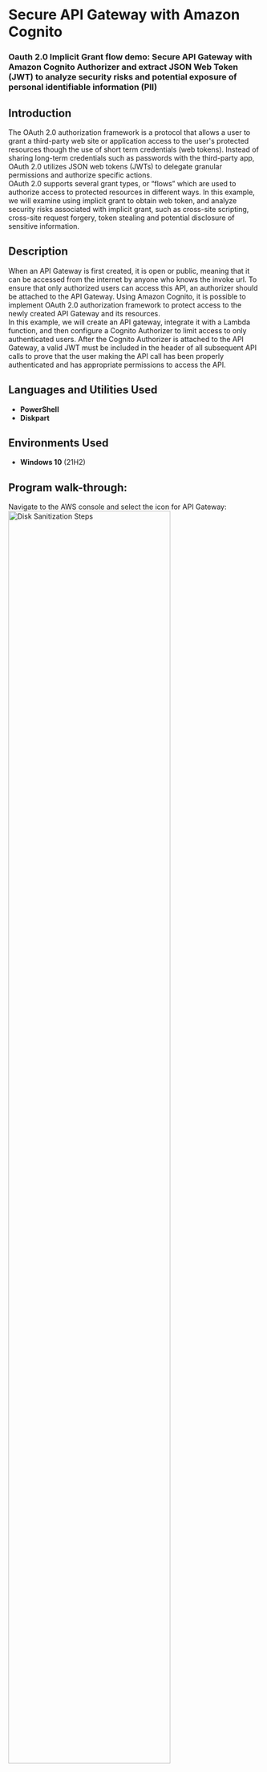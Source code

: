 <h1>Secure API Gateway with Amazon Cognito</h1>

### Oauth 2.0 Implicit Grant flow demo: Secure API Gateway with Amazon Cognito Authorizer and extract JSON Web Token (JWT) to analyze security risks and potential exposure of personal identifiable information (PII)

<h2>Introduction</h2>
The OAuth 2.0 authorization framework is a protocol that allows a user to grant a third-party web site or application access to the user's protected resources though the use of short term credentials (web tokens). Instead of sharing long-term credentials such as passwords with the third-party app, OAuth 2.0 utilizes JSON web tokens (JWTs) to delegate granular permissions and authorize specific actions.
<br />
OAuth 2.0 supports several grant types, or “flows” which are used to authorize access to protected resources in different ways. In this example, we will examine using implicit grant to obtain web token, and analyze security risks associated with implicit grant, such as cross-site scripting, cross-site request forgery, token stealing and potential disclosure of sensitive information.
<br />
<h2>Description </h2>
When an API Gateway is first created, it is open or public, meaning that it can be accessed from the internet by anyone who knows the invoke url. To ensure that only authorized users can access this API, an authorizer should be attached to the API Gateway. Using Amazon Cognito, it is possible to implement OAuth 2.0 authorization framework to protect access to the newly created API Gateway and its resources.
<br />
In this example, we will create an API gateway, integrate it with a Lambda function, and then configure a Cognito Authorizer to limit access to only authenticated users.  After the Cognito Authorizer is attached to the API Gateway, a valid JWT must be included in the header of all subsequent API calls to prove that the user making the API call has been properly authenticated and has appropriate permissions to access the API. 
<br />
<h2>Languages and Utilities Used</h2>

- <b>PowerShell</b> 
- <b>Diskpart</b>

<h2>Environments Used </h2>

- <b>Windows 10</b> (21H2)

<h2>Program walk-through:</h2>

<p align="left">
Navigate to the AWS console and select the icon for API Gateway: <br/>
<img src="https://i.imgur.com/dZaqIVt.png" height="80%" width="80%" alt="Disk Sanitization Steps"/>
<br />
<br />
Once in API Gateway, select HTTP API and click "Build":  <br/>
<img src="https://i.imgur.com/CiRa3dn.png" height="80%" width="80%" alt="Disk Sanitization Steps"/>
<br />
<br />
Enter the number of passes: <br/>
<img src="https://i.imgur.com/nCIbXbg.png" height="80%" width="80%" alt="Disk Sanitization Steps"/>
<br />
<br />
Confirm your selection:  <br/>
<img src="https://i.imgur.com/cdFHBiU.png" height="80%" width="80%" alt="Disk Sanitization Steps"/>
<br />
<br />
Wait for process to complete (may take some time):  <br/>
<img src="https://i.imgur.com/JL945Ga.png" height="80%" width="80%" alt="Disk Sanitization Steps"/>
<br />
<br />
Sanitization complete:  <br/>
<img src="https://i.imgur.com/K71yaM2.png" height="80%" width="80%" alt="Disk Sanitization Steps"/>
<br />
<br />
Observe the wiped disk:  <br/>
<img src="https://i.imgur.com/AeZkvFQ.png" height="80%" width="80%" alt="Disk Sanitization Steps"/>
</p>

<!--
 ```diff
- text in red
+ text in green
! text in orange
# text in gray
@@ text in purple (and bold)@@
```
--!>
